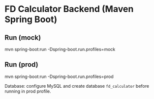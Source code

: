 # FD Calculator Backend (Maven Spring Boot)

## Run (mock)
mvn spring-boot:run -Dspring-boot.run.profiles=mock

## Run (prod)
mvn spring-boot:run -Dspring-boot.run.profiles=prod

Database: configure MySQL and create database `fd_calculator` before running in prod profile.
